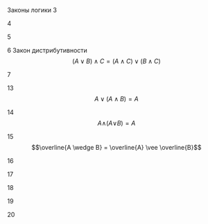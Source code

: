 Законы логики
3



4



5



6 Закон дистрибутивности
$$ (A\vee B)\wedge C = (A \wedge C) \vee (B \wedge C) $$

7


13
$$ A \vee (A \wedge B)=A $$

14
$$A\wedge_{}^{}(A\vee_{}^{}B)=A$$

15 $$\overline{A \wedge B} = \overline{A} \vee \overline{B}$$


16


17


18


19


20


